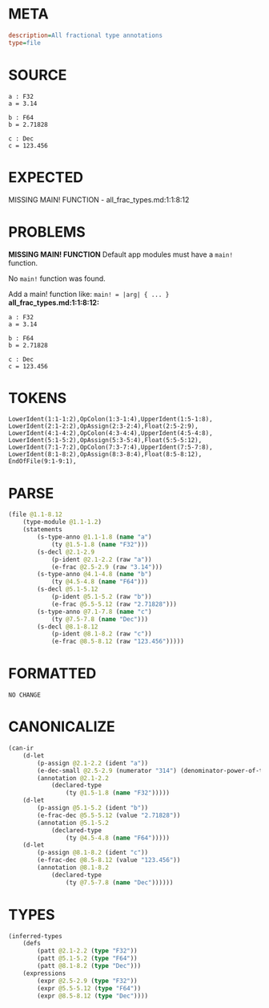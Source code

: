 # META
~~~ini
description=All fractional type annotations
type=file
~~~
# SOURCE
~~~roc
a : F32
a = 3.14

b : F64
b = 2.71828

c : Dec
c = 123.456
~~~
# EXPECTED
MISSING MAIN! FUNCTION - all_frac_types.md:1:1:8:12
# PROBLEMS
**MISSING MAIN! FUNCTION**
Default app modules must have a `main!` function.

No `main!` function was found.

Add a main! function like:
`main! = |arg| { ... }`
**all_frac_types.md:1:1:8:12:**
```roc
a : F32
a = 3.14

b : F64
b = 2.71828

c : Dec
c = 123.456
```


# TOKENS
~~~zig
LowerIdent(1:1-1:2),OpColon(1:3-1:4),UpperIdent(1:5-1:8),
LowerIdent(2:1-2:2),OpAssign(2:3-2:4),Float(2:5-2:9),
LowerIdent(4:1-4:2),OpColon(4:3-4:4),UpperIdent(4:5-4:8),
LowerIdent(5:1-5:2),OpAssign(5:3-5:4),Float(5:5-5:12),
LowerIdent(7:1-7:2),OpColon(7:3-7:4),UpperIdent(7:5-7:8),
LowerIdent(8:1-8:2),OpAssign(8:3-8:4),Float(8:5-8:12),
EndOfFile(9:1-9:1),
~~~
# PARSE
~~~clojure
(file @1.1-8.12
	(type-module @1.1-1.2)
	(statements
		(s-type-anno @1.1-1.8 (name "a")
			(ty @1.5-1.8 (name "F32")))
		(s-decl @2.1-2.9
			(p-ident @2.1-2.2 (raw "a"))
			(e-frac @2.5-2.9 (raw "3.14")))
		(s-type-anno @4.1-4.8 (name "b")
			(ty @4.5-4.8 (name "F64")))
		(s-decl @5.1-5.12
			(p-ident @5.1-5.2 (raw "b"))
			(e-frac @5.5-5.12 (raw "2.71828")))
		(s-type-anno @7.1-7.8 (name "c")
			(ty @7.5-7.8 (name "Dec")))
		(s-decl @8.1-8.12
			(p-ident @8.1-8.2 (raw "c"))
			(e-frac @8.5-8.12 (raw "123.456")))))
~~~
# FORMATTED
~~~roc
NO CHANGE
~~~
# CANONICALIZE
~~~clojure
(can-ir
	(d-let
		(p-assign @2.1-2.2 (ident "a"))
		(e-dec-small @2.5-2.9 (numerator "314") (denominator-power-of-ten "2") (value "3.14"))
		(annotation @2.1-2.2
			(declared-type
				(ty @1.5-1.8 (name "F32")))))
	(d-let
		(p-assign @5.1-5.2 (ident "b"))
		(e-frac-dec @5.5-5.12 (value "2.71828"))
		(annotation @5.1-5.2
			(declared-type
				(ty @4.5-4.8 (name "F64")))))
	(d-let
		(p-assign @8.1-8.2 (ident "c"))
		(e-frac-dec @8.5-8.12 (value "123.456"))
		(annotation @8.1-8.2
			(declared-type
				(ty @7.5-7.8 (name "Dec"))))))
~~~
# TYPES
~~~clojure
(inferred-types
	(defs
		(patt @2.1-2.2 (type "F32"))
		(patt @5.1-5.2 (type "F64"))
		(patt @8.1-8.2 (type "Dec")))
	(expressions
		(expr @2.5-2.9 (type "F32"))
		(expr @5.5-5.12 (type "F64"))
		(expr @8.5-8.12 (type "Dec"))))
~~~
